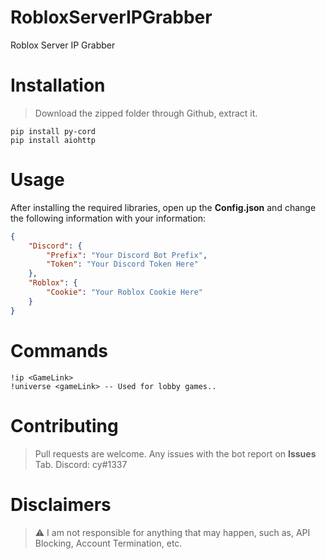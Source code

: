 # RobloxServerIPGrabber
Roblox Server IP Grabber


# Installation

> Download the zipped folder through Github, extract it.
```
pip install py-cord
pip install aiohttp
```

# Usage

After installing the required libraries, open up the **Config.json** and change the following information with your information:
```json
{
    "Discord": {
        "Prefix": "Your Discord Bot Prefix",
        "Token": "Your Discord Token Here"
    },
    "Roblox": {
        "Cookie": "Your Roblox Cookie Here"
    }
}
```

# Commands

```
!ip <GameLink>
!universe <gameLink> -- Used for lobby games..
```

# Contributing

> Pull requests are welcome. Any issues with the bot report on **Issues** Tab.
> Discord: cy#1337

# Disclaimers

> :warning: I am not responsible for anything that may happen, such as, API Blocking, Account Termination, etc.
